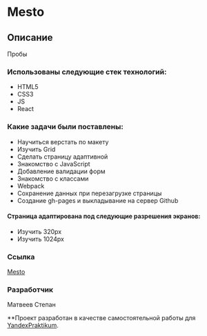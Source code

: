 # Mesto


## Описание 
Пробы 


### Использованы следующие стек технологий: 
* HTML5
* CSS3
* JS
* React

### Какие задачи были поставлены:
* Научиться верстать по макету 
* Изучить Grid
* Сделать страницу адаптивной
* Знакомство с JavaScript
* Добавление валидации форм
* Знакомство с классами
* Webpack
* Сохранение данных при перезагрузке страницы
* Создание gh-pages и выкладывание на сервер Github 

#### Страница адаптирована под следующие разрешения экранов:
* Изучить 320px
* Изучить 1024px


### Ссылка
[Mesto](https://stepanmatveev.github.io/mesto-react/)


### Разработчик
Матвеев Степан


**Проект разработан в качестве самостоятельной работы для [YandexPraktikum](https://praktikum.yandex.ru/). 